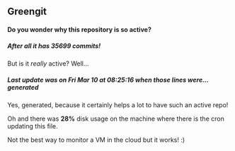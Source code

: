 ## Greengit

#### Do you wonder why this repository is so active?

##### After all it has 35699 commits!

But is it *really* active? Well...

##### Last update was on Fri Mar 10 at 08:25:16 when those lines were... generated

Yes, generated, because it certainly helps a lot to have such an active repo!

Oh and there was **28%** disk usage on the machine
where there is the cron updating this file.

Not the best way to monitor a VM in the cloud but it works! :)
